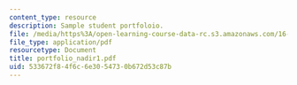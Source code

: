 ```yaml
---
content_type: resource
description: Sample student portfoloio.
file: /media/https%3A/open-learning-course-data-rc.s3.amazonaws.com/16-851-satellite-engineering-fall-2003/533672f84f6c6e3054730b672d53c87b_portfolio_nadir1.pdf
file_type: application/pdf
resourcetype: Document
title: portfolio_nadir1.pdf
uid: 533672f8-4f6c-6e30-5473-0b672d53c87b
---
```

